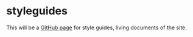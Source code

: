 styleguides
===========

This will be a [GitHub page](http://texastribune.github.io/styleguides/) for style guides, living documents of the site.

